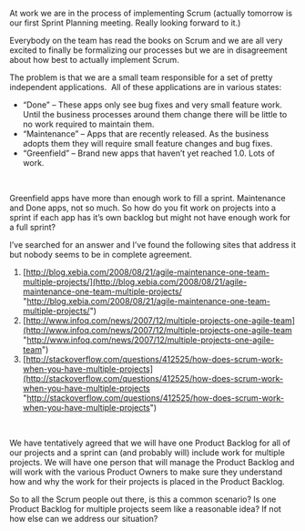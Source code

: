 At work we are in the process of implementing Scrum (actually tomorrow
is our first Sprint Planning meeting. Really looking forward to it.)

Everybody on the team has read the books on Scrum and we are all very
excited to finally be formalizing our processes but we are in
disagreement about how best to actually implement Scrum.

The problem is that we are a small team responsible for a set of pretty
independent applications.  All of these applications are in various
states:

-   “Done” – These apps only see bug fixes and very small feature work.
    Until the business processes around them change there will be little
    to no work required to maintain them.
-   “Maintenance” – Apps that are recently released. As the business
    adopts them they will require small feature changes and bug fixes.
-   “Greenfield” – Brand new apps that haven’t yet reached 1.0. Lots of
    work.

 

Greenfield apps have more than enough work to fill a sprint. Maintenance
and Done apps, not so much. So how do you fit work on projects into a
sprint if each app has it’s own backlog but might not have enough work
for a full sprint? 

I’ve searched for an answer and I’ve found the following sites that
address it but nobody seems to be in complete agreement.

1.  [http://blog.xebia.com/2008/08/21/agile-maintenance-one-team-multiple-projects/](http://blog.xebia.com/2008/08/21/agile-maintenance-one-team-multiple-projects/ "http://blog.xebia.com/2008/08/21/agile-maintenance-one-team-multiple-projects/")
2.  [http://www.infoq.com/news/2007/12/multiple-projects-one-agile-team](http://www.infoq.com/news/2007/12/multiple-projects-one-agile-team "http://www.infoq.com/news/2007/12/multiple-projects-one-agile-team")
3.  [http://stackoverflow.com/questions/412525/how-does-scrum-work-when-you-have-multiple-projects](http://stackoverflow.com/questions/412525/how-does-scrum-work-when-you-have-multiple-projects "http://stackoverflow.com/questions/412525/how-does-scrum-work-when-you-have-multiple-projects")

 

We have tentatively agreed that we will have one Product Backlog for all
of our projects and a sprint can (and probably will) include work for
multiple projects. We will have one person that will manage the Product
Backlog and will work with the various Product Owners to make sure they
understand how and why the work for their projects is placed in the
Product Backlog.

So to all the Scrum people out there, is this a common scenario? Is one
Product Backlog for multiple projects seem like a reasonable idea? If
not how else can we address our situation? 
